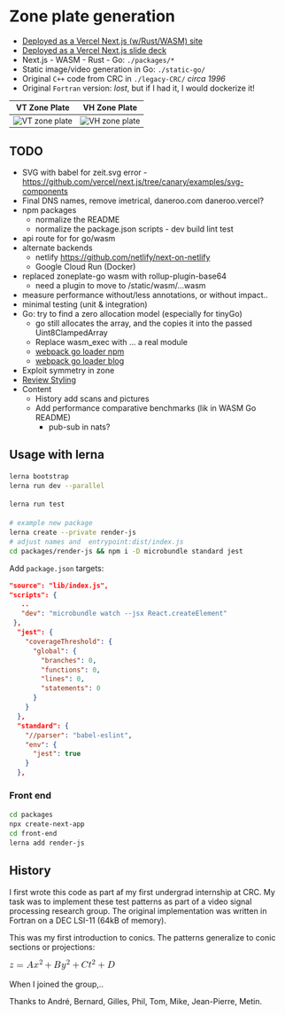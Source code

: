 # Zone plate generation

- [Deployed as a Vercel Next.js (w/Rust/WASM) site](https://zone.v.imetrical.com/)
- [Deployed as a Vercel Next.js slide deck](https://zone-deck.v.imetrical.com/)
- Next.js - WASM - Rust - Go: `./packages/*`
- Static image/video generation in Go: `./static-go/`
- Original `C++` code from CRC in `./legacy-CRC/` _circa 1996_
- Original `Fortran` version: _lost_, but if I had it, I would dockerize it!

|                             VT Zone Plate                              |                             VH Zone Plate                              |
| :--------------------------------------------------------------------: | :--------------------------------------------------------------------: |
| <img src="./vt-zone.gif" alt="VT zone plate" width="200" height="200"> | <img src="./vh-zone.gif" alt="VH zone plate" width="200" height="200"> |

## TODO

- SVG with babel for zeit.svg error - <https://github.com/vercel/next.js/tree/canary/examples/svg-components>
- Final DNS names, remove imetrical, daneroo.com daneroo.vercel?
- npm packages
  - normalize the README
  - normalize the package.json scripts - dev build lint test
- api route for for go/wasm
- alternate backends
  - netlify <https://github.com/netlify/next-on-netlify>
  - Google Cloud Run (Docker)
- replaced zoneplate-go wasm with rollup-plugin-base64
  - need a plugin to move to /static/wasm/...wasm
- measure performance without/less annotations, or without impact..
- minimal testing (unit & integration)
- Go: try to find a zero allocation model (especially for tinyGo)
  - go still allocates the array, and the copies it into the passed Uint8ClampedArray
  - Replace wasm_exec with ... a real module
  - [webpack go loader npm](https://github.com/aaronpowell/webpack-golang-wasm-async-loader)
  - [webpack go loader blog](https://www.aaron-powell.com/posts/2019-02-12-golang-wasm-6-typescript-react/)
- Exploit symmetry in zone
- [Review Styling](https://www.smashingmagazine.com/2020/09/comparison-styling-methods-next-js/)
- Content
  - History add scans and pictures
  - Add performance comparative benchmarks (lik in WASM Go README)
    - pub-sub in nats?

## Usage with lerna

```bash
lerna bootstrap
lerna run dev --parallel

lerna run test

# example new package
lerna create --private render-js
# adjust names and  entrypoint:dist/index.js
cd packages/render-js && npm i -D microbundle standard jest
```

Add `package.json` targets:

```json
"source": "lib/index.js",
"scripts": {
   ..
   "dev": "microbundle watch --jsx React.createElement"
 },
  "jest": {
    "coverageThreshold": {
      "global": {
        "branches": 0,
        "functions": 0,
        "lines": 0,
        "statements": 0
      }
    }
  },
  "standard": {
    "//parser": "babel-eslint",
    "env": {
      "jest": true
    }
  },
```

### Front end

```bash
cd packages
npx create-next-app
cd front-end
lerna add render-js
```

## History

I first wrote this code as part af my first undergrad internship at CRC.
My task was to implement these test patterns as part of a video signal processing research group. The original implementation was written in Fortran on a DEC LSI-11 (64kB of memory).

This was my first introduction to conics. The patterns generalize to conic sections or projections:

![Conic Sections](conic-eqn.gif)

When I joined the group,..

Thanks to André, Bernard, Gilles, Phil, Tom, Mike, Jean-Pierre, Metin.
